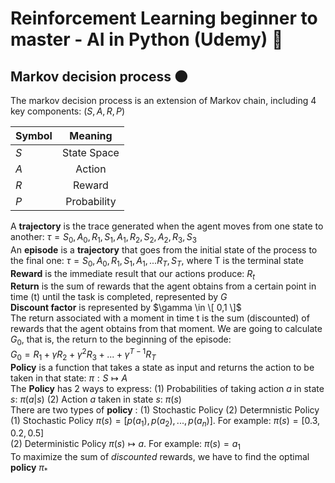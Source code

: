 # Reinforcement Learning beginner to master - AI in Python (Udemy) 🤖

## Markov decision process 🌑

The markov decision process is an extension of Markov chain, including 4 key components: $( S,A ,R, P)$ 

| Symbol        | Meaning       | 
| ------------- |:-------------:|
| $S$           | State Space   |
| $A$           | Action        |
| $R$           | Reward        | 
| $P$           | Probability   | 

A **trajectory** is the trace generated when the agent moves from one state to another: $\tau = S_0, A_0, R_1, S_1, A_1, R_2, S_2, A_2, R_3, S_3$ <br>
An **episode** is a **trajectory** that goes from the initial state of the process to the final one: $\tau = S_0, A_0, R_1, S_1, A_1, ... R_T, S_T,$ where T is the terminal state <br>
**Reward** is the immediate result that our actions produce: $R_t$ <br>
**Return** is the sum of rewards that the agent obtains from a certain point in time (t) until the task is completed, represented by $G$ <br>
**Discount factor** is represented by $\gamma \in \[ 0,1 \]$ <br>
The return associated with a moment in time t is the sum (discounted) of rewards that the agent obtains from that moment. We are going to calculate $G_0$, that is, the return to the beginning of the episode: <br>
$G_0 = R_1 + \gamma R_2 + \gamma^2 R_3 + ... + \gamma^{T-1} R_T$ <br>
**Policy** is a function that takes a state as input and returns the action to be taken in that state: $\pi : S \mapsto A$ <br>
The **Policy** has 2 ways to express: (1) Probabilities of taking action $a$ in state $s$: $\pi(a|s)$ (2) Action $a$ taken in state $s$: $\pi(s)$ <br>
There are two types of **policy** : (1) Stochastic Policy (2) Determnistic Policy <br>
(1) Stochastic Policy $\pi(s) = [p(a_1),p(a_2),...,p(a_n)]$. For example: $\pi(s) = [0.3, 0.2, 0.5]$ <br>
(2) Deterministic Policy $\pi(s) \mapsto a$. For example: $\pi(s) = a_1$ <br>
To maximize the sum of *discounted* rewards, we have to find the optimal **policy** $\pi_*$
